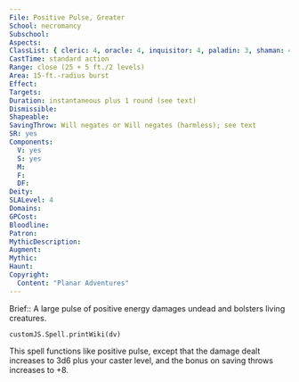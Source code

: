 ```yaml
---
File: Positive Pulse, Greater
School: necromancy
Subschool: 
Aspects: 
ClassList: { cleric: 4, oracle: 4, inquisitor: 4, paladin: 3, shaman: 4, sorcerer: 4, wizard: 4, spiritualist: 4, summoner: 3, witch: 4 }
CastTime: standard action
Range: close (25 + 5 ft./2 levels)
Area: 15-ft.-radius burst
Effect: 
Targets: 
Duration: instantaneous plus 1 round (see text)
Dismissible: 
Shapeable: 
SavingThrow: Will negates or Will negates (harmless); see text
SR: yes
Components:
  V: yes
  S: yes
  M: 
  F: 
  DF: 
Deity: 
SLALevel: 4
Domains: 
GPCost: 
Bloodline: 
Patron: 
MythicDescription: 
Augment: 
Mythic: 
Haunt: 
Copyright:
  Content: "Planar Adventures"
---
```

Brief:: A large pulse of positive energy damages undead and bolsters living creatures.

```dataviewjs
customJS.Spell.printWiki(dv)
```

This spell functions like positive pulse, except that the damage dealt increases to 3d6 plus your caster level, and the bonus on saving throws increases to +8.

